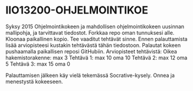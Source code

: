 IIO13200-OHJELMOINTIKOE
=======================
Syksy 2015
Ohjelmointikokeen ja mahdollisen ohjelmointikokeen uusinnan mallipohja, ja tarvittavat tiedostot.
Forkkaa repo oman tunnuksesi alle. Kloonaa paikallinen kopio. Tee vaaditut tehtävät sinne. Ennen palauttamista lisää arviopisteesi kustakin tehtävästä tähän tiedostoon. Palautat kokeen pushaamalla paikallisen reposi GitHubiin.
Arviopisteet tehtävistä:
Oikea hakemistorakenne: max 3
Tehtävä 1: max 10 oma 10
Tehtävä 2: max 12 oma 5
Tehtävä 3: max 15 oma 0

Palauttamisen jälkeen käy vielä tekemässä Socrative-kysely.
Onnea ja menestystä kokeeseen.